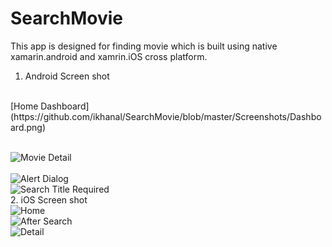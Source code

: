 # SearchMovie
This app is designed for finding movie which is built using native xamarin.android and xamrin.iOS cross platform.
</br>
1. Android Screen shot
</br>
[Home Dashboard](https://github.com/ikhanal/SearchMovie/blob/master/Screenshots/Dashboard.png) </br>

</br>![Movie Detail](https://github.com/ikhanal/SearchMovie/blob/master/Screenshots/Movie%20Detail.png) </br>
</br>
![Alert Dialog](https://github.com/ikhanal/SearchMovie/blob/master/Screenshots/alert%20dialog.png)
</br>
![Search Title Required](https://github.com/ikhanal/SearchMovie/blob/master/Screenshots/Searching%20Title%20required.png)
</br>
2. iOS Screen shot
</br>
![Home ](https://github.com/ikhanal/SearchMovie/blob/master/Screenshots/iOS/Home%20Scree.png)
</br>
![After Search](https://github.com/ikhanal/SearchMovie/blob/master/Screenshots/iOS/after%20search%20result.png)
</br>
![Detail](https://github.com/ikhanal/SearchMovie/blob/master/Screenshots/iOS/detail.png)
</br>
